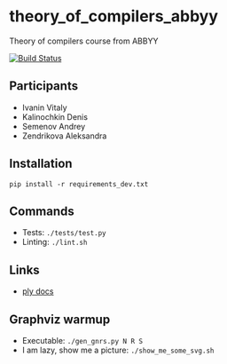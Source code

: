 # theory_of_compilers_abbyy
Theory of compilers course from ABBYY

[![Build Status](https://travis-ci.org/alloky/theory_of_compilers_abbyy.svg?branch=master)](https://travis-ci.org/alloky/theory_of_compilers_abbyy)

## Participants

- Ivanin Vitaly
- Kalinochkin Denis
- Semenov Andrey
- Zendrikova Aleksandra

## Installation

`pip install -r requirements_dev.txt`

## Commands

- Tests: `./tests/test.py`
- Linting: `./lint.sh`

## Links

- [ply docs](https://www.dabeaz.com/ply/ply.html)

## Graphviz warmup

- Executable: `./gen_gnrs.py N R S`
- I am lazy, show me a picture: `./show_me_some_svg.sh`
